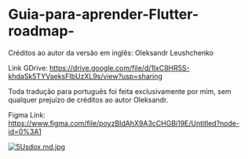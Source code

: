 # Guia-para-aprender-Flutter-roadmap-
Créditos ao autor da versão em inglês: Oleksandr Leushchenko

Link GDrive: https://drive.google.com/file/d/1lxC8HR5S-khdaSk5TYVaeksFIbUzXL9s/view?usp=sharing

Toda tradução para português foi feita exclusivamente por mim, sem qualquer prejuízo de créditos ao autor Oleksandr.

Figma Link: https://www.figma.com/file/poyzBIdAhX9A3cCHGBi19E/Untitled?node-id=0%3A1 <br>

[![5Usdox.md.jpg](https://iili.io/5Usdox.md.jpg)](https://freeimage.host/i/5Usdox)
